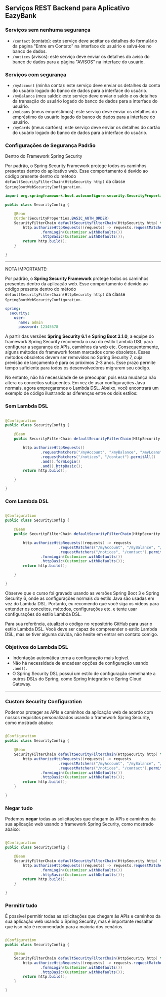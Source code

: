 ## Serviços REST Backend para Aplicativo EazyBank

### Serviços sem nenhuma segurança

* `/contact` (contato): este serviço deve aceitar os detalhes do formulário da página "Entre em Contato" na interface do
  usuário e salvá-los no banco de dados.
* `/notices` (avisos): este serviço deve enviar os detalhes do aviso do banco de dados para a página "AVISOS" na
  interface do usuário.

### Serviços com segurança

* `/myAccount` (minha conta):  este serviço deve enviar os detalhes da conta do usuário logado do banco de dados para a
  interface do usuário.
* `/myBalance` (meu saldo): este serviço deve enviar o saldo e os detalhes da transação do usuário logado do banco de
  dados para a interface do usuário.
* `/myLoans` (meus empréstimos): este serviço deve enviar os detalhes do empréstimo do usuário logado do banco de dados
  para a interface do usuário.
* `/myCards` (meus cartões): este serviço deve enviar os detalhes do cartão do usuário logado do banco de dados para a
  interface do usuário.

### Configurações de Segurança Padrão

Dentro do Framework Spring Security

Por padrão, o Spring Security Framework protege todos os caminhos presentes dentro do aplicativo web. Esse comportamento
é devido ao código presente dentro do método `defaultSecurityFilterChain(HttpSecurity http)` da
classe `SpringBootWebSecurityConfiguration`.

```java
import org.springframework.boot.autoconfigure.security.SecurityProperties;

public class SecurityConfig {

	@Bean
	@Order(SecurityProperties.BASIC_AUTH_ORDER)
	SecurityFilterChain defaultSecurityFilterChain(HttpSecurity http) throws Exception {
		http.authorizeHttpRequests((requests) -> requests.requestMatchers().authenticated())
				.formLogin(Customizer.withDefaults())
				.httpBasic(Customizer.withDefaults());
		return http.build();
	}

}
```

---

NOTA IMPORTANTE:

Por padrão, o **Spring Security Framework** protege todos os caminhos presentes dentro da aplicação web. Esse
comportamento é devido ao código presente dentro do método `defaultSecurityFilterChain(HttpSecurity http)` da
classe `SpringBootWebSecurityConfiguration`.

```yaml
spring:
  security:
    user:
      name: admin
      password: 12345678
```

A partir das versões **Spring Security 6.1** e **Spring Boot 3.1.0**, a equipe do framework Spring Security recomenda o
uso do estilo Lambda DSL para configurar a segurança de APIs, caminhos da web etc. Consequentemente, alguns métodos do
framework foram marcados como obsoletos. Esses métodos obsoletos devem ser removidos no Spring Security 7, cuja previsão
de lançamento é para os próximos 2-3 anos. Esse prazo permite tempo suficiente para todos os desenvolvedores migrarem
seu código.

No entanto, não há necessidade de se preocupar, pois essa mudança não altera os conceitos subjacentes. Em vez de usar
configurações Java normais, agora empregaremos o Lambda DSL. Abaixo, você encontrará um exemplo de código ilustrando as
diferenças entre os dois estilos:

### Sem Lambda DSL

```java

@Configuration
public class SecurityConfig {

	@Bean
	public SecurityFilterChain defaultSecurityFilterChain(HttpSecurity http) throws Exception {

		http.authorizeHttpRequests()
				.requestMatchers("/myAccount", "/myBalance", "/myLoans", "/myCards").authenticated()
				.requestMatchers("/notices", "/contact").permitAll()
				.and().formLogin()
				.and().httpBasic();
		return http.build();

	}

}
```

### Com Lambda DSL

```java

@Configuration
public class SecurityConfig {

	@Bean
	public SecurityFilterChain defaultSecurityFilterChain(HttpSecurity http) throws Exception {

		http.authorizeHttpRequests((requests) -> requests
						.requestMatchers("/myAccount", "/myBalance", "/myLoans", "/myCards").authenticated()
						.requestMatchers("/notices", "/contact").permitAll())
				.formLogin(Customizer.withDefaults())
				.httpBasic(Customizer.withDefaults());
		return http.build();

	}

}
```

Observe que o curso foi gravado usando as versões Spring Boot 3 e Spring Security 6, onde as configurações normais do
estilo Java são usadas em vez do Lambda DSL. Portanto, eu recomendo que você siga os vídeos para entender os conceitos,
métodos, configurações etc. e tente usar configurações do estilo Lambda DSL.

Para sua referência, atualizei o código no repositório GitHub para usar o estilo Lambda DSL. Você deve ser capaz de
compreender o estilo Lambda DSL, mas se tiver alguma dúvida, não hesite em entrar em contato comigo.

### Objetivos do Lambda DSL

* Indentação automática torna a configuração mais legível.
* Não há necessidade de encadear opções de configuração usando `.and()`.
* O Spring Security DSL possui um estilo de configuração semelhante a outros DSLs do Spring, como Spring Integration e
  Spring Cloud Gateway.

---

### Custom Security Configuration

Podemos proteger as APIs e caminhos da aplicação web de acordo com nossos requisitos personalizados usando o framework
Spring Security, como mostrado abaixo:

```java

@Configuration
public class SecurityConfig {

	@Bean
	SecurityFilterChain defaultSecurityFilterChain(HttpSecurity http) throws Exception {
		http.authorizeHttpRequests((requests) -> requests
						.requestMatchers("/myAccount", "/myBalance", "/myLoans", "/myCards").authenticated()
						.requestMatchers("/notices", "/contact").permitAll())
				.formLogin(Customizer.withDefaults())
				.httpBasic(Customizer.withDefaults());
		return http.build();
	}

}
```

### Negar tudo

Podemos **negar** todas as solicitações que chegam às APIs e caminhos da sua aplicação web usando o framework Spring
Security, como mostrado abaixo:

```java

@Configuration
public class SecurityConfig {

	@Bean
	SecurityFilterChain defaultSecurityFilterChain(HttpSecurity http) throws Exception {
		http.authorizeHttpRequests((requests) -> requests.requestMatchers().denyAll())
				.formLogin(Customizer.withDefaults())
				.httpBasic(Customizer.withDefaults());
		return http.build();
	}

}
```

### Permitir tudo

É possível permitir todas as solicitações que chegam às APIs e caminhos da sua aplicação web usando o Spring Security,
mas é importante ressaltar que isso não é recomendado para a maioria dos cenários.

```java

@Configuration
public class SecurityConfig {

	@Bean
	SecurityFilterChain defaultSecurityFilterChain(HttpSecurity http) throws Exception {
		http.authorizeHttpRequests((requests) -> requests.requestMatchers().permitAll())
				.formLogin(Customizer.withDefaults())
				.httpBasic(Customizer.withDefaults());
		return http.build();
	}

}
```


